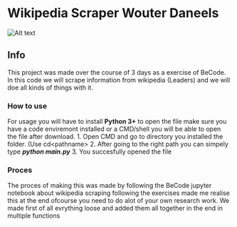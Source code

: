 # Wikipedia Scraper Wouter Daneels
 ![Alt text](https://duckduckgo.com/i/0cc93634.png "a title") 
 ## Info
This project was made over the course of 3 days as a exercise of BeCode. In this code we will scrape information from wikipedia (Leaders) and we will doe all kinds of things with it. 

### How to use
For usage you will have to install **Python 3+** to open the file make sure you have a code enviremont installed or a CMD/shell you will be able to open the file after download.
     1. Open CMD and go to directory you installed the folder. (Use cd\<pathname> 
     2. After going to the right path you can simpely type ***python main.py***
     3. You succesfully opened the file
     
### Proces
The proces of making this was made by following the BeCode jupyter notebook about wikipedia scraping following the exercises made me realise this at the end ofcourse you need to do alot of your own research work. We made first of all evrything loose and added them all together in the end in multiple functions
